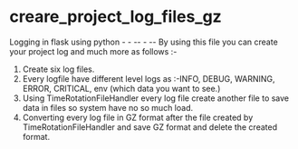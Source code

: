 # creare_project_log_files_gz
Logging in flask using python   - - -- - -- 
By using this file you can create your project log and much more as follows :- 
1) Create six log files. 
2) Every logfile have different level logs as :-INFO, DEBUG, WARNING, ERROR, CRITICAL, env (which data you want to see.)  
3) Using TimeRotationFileHandler every log file  create another file to save data in files so system have no so much load. 
4) Converting every log file in GZ format after the file created by TimeRotationFileHandler and save GZ format and delete the created format.
